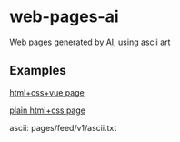 # web-pages-ai
Web pages generated by AI, using ascii art

## Examples
[html+css+vue page](https://seeflood.github.io/feed/v2/)

[plain html+css page](https://seeflood.github.io/feed/v1/)

ascii: pages/feed/v1/ascii.txt


